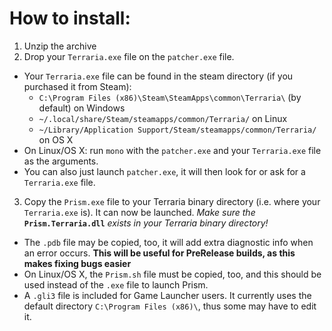 # How to install:

1. Unzip the archive
2. Drop your `Terraria.exe` file on the `patcher.exe` file.
  * Your `Terraria.exe` file can be found in the steam directory (if you purchased it from Steam):
    * `C:\Program Files (x86)\Steam\SteamApps\common\Terraria\` (by default) on Windows
    * `~/.local/share/Steam/steamapps/common/Terraria/` on Linux
    * `~/Library/Application Support/Steam/steamapps/common/Terraria/` on OS X
  * On Linux/OS X: run `mono` with the `patcher.exe` and your `Terraria.exe` file as the arguments.
  * You can also just launch `patcher.exe`, it will then look for or ask for a `Terraria.exe` file.
3. Copy the `Prism.exe` file to your Terraria binary directory (i.e. where your `Terraria.exe` is). It can now be launched. *Make sure the* **`Prism.Terraria.dll`** *exists in your Terraria binary directory!*
  * The `.pdb` file may be copied, too, it will add extra diagnostic info when an error occurs. **This will be useful for PreRelease builds, as this makes fixing bugs easier**
  * On Linux/OS X, the `Prism.sh` file must be copied, too, and this should be used instead of the `.exe` file to launch Prism.
  * A `.gli3` file is included for Game Launcher users. It currently uses the default directory ```C:\Program Files (x86)\```, thus some may have to edit it.
